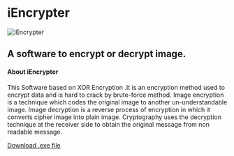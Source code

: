 # iEncrypter

![iEncrypter](https://user-images.githubusercontent.com/76870141/148881974-571ef989-63c1-4dbc-a382-c0513916da4b.png)

<h2>A software to encrypt or decrypt image.</h2>

<h4>About iEncrypter</h4>

This Software based on XOR Encryption .It is an encryption method used to encrypt data and is hard to crack by brute-force method.
Image encryption is a technique which codes the original image to another un-understandable image.
Image decryption is a reverse process of encryption in which it converts cipher image into plain image.
Cryptography uses the decryption technique at the receiver side to obtain the original message from non readable message.

<a href="https://drive.google.com/file/d/14mT9yvRFK0aCDIiF3uWaYg6SOUYGlj4a/view?usp=sharing">Download .exe file</a>
